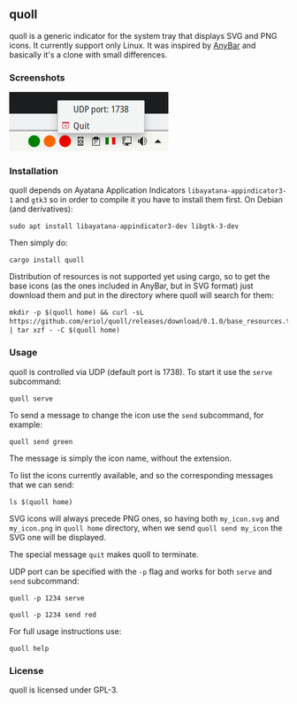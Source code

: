 quoll
-----

quoll is a generic indicator for the system tray that displays SVG and PNG
icons. It currently support only Linux.
It was inspired by [AnyBar](https://github.com/tonsky/AnyBar) and basically it's
a clone with small differences.

### Screenshots

![A screenshot of quoll](screenshots/quoll_20190518.png)

### Installation

quoll depends on Ayatana Application Indicators `libayatana-appindicator3-1`
and `gtk3` so in order to compile it you have to install them first.
On Debian (and derivatives):
```
sudo apt install libayatana-appindicator3-dev libgtk-3-dev
```

Then simply do:

```
cargo install quoll
```

Distribution of resources is not supported yet using cargo, so to get the base
icons (as the ones included in AnyBar, but in SVG format) just download them
and put in the directory where quoll will search for them:

```
mkdir -p $(quoll home) && curl -sL https://github.com/eriol/quoll/releases/download/0.1.0/base_resources.tar.gz | tar xzf - -C $(quoll home)
```

### Usage

quoll is controlled via UDP (default port is 1738). To start it use the `serve`
subcommand:

```
quoll serve
```

To send a message to change the icon use the `send` subcommand, for example:

```
quoll send green
```

The message is simply the icon name, without the extension.

To list the icons currently available, and so the corresponding messages that
we can send:

```
ls $(quoll home)
```

SVG icons will always precede PNG ones, so having both `my_icon.svg` and
`my_icon.png` in `quoll home` directory, when we send `quoll send my_icon` the
SVG one will be displayed.

The special message `quit` makes quoll to terminate.

UDP port can be specified with the `-p` flag and works for both `serve` and
`send` subcommand:
```
quoll -p 1234 serve
```

```
quoll -p 1234 send red
```

For full usage instructions use:

```
quoll help
```

### License

quoll is licensed under GPL-3.
